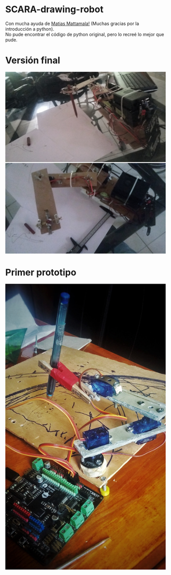 # SCARA-drawing-robot
Con mucha ayuda de [Matias Mattamala!](https://github.com/mmattamala) (Muchas gracias por la introducción a python).<br>
No pude encontrar el código de python original, pero lo recreé lo mejor que pude.

# Versión final
![img](https://github.com/MartinCastillo/SCARA-drawing-robot/blob/master/img/final1.jpeg)
![img](https://github.com/MartinCastillo/SCARA-drawing-robot/blob/master/img/final2.jpeg)


# Primer prototipo
![img](https://github.com/MartinCastillo/SCARA-drawing-robot/blob/master/img/prototipo.jpeg)
